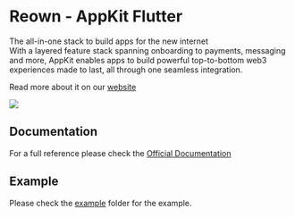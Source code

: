 # **Reown - AppKit Flutter**

The all-in-one stack to build apps for the new internet<br />
With a layered feature stack spanning onboarding to payments, messaging and more, AppKit enables apps to build powerful top-to-bottom web3 experiences made to last, all through one seamless integration.

Read more about it on our [website](https://reown.com/appkit)

<img src="https://images.prismic.io/wallet-connect/ZmcC_Zm069VX1mgF_ak5.png">

## Documentation

For a full reference please check the [Official Documentation](https://docs.reown.com/appkit/flutter/core/installation)

## Example

Please check the [example](https://github.com/reown-com/reown_flutter/tree/master/packages/reown_appkit/example/modal) folder for the example.

